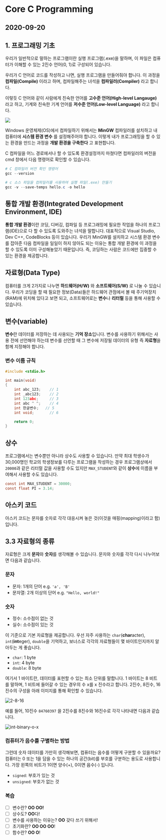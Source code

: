 # Core C Programming

## 2020-09-20

## 1. 프로그래밍 기초
우리가 일반적으로 말하는 프로그램이란 실행 프로그램(.exe)을 말하며, 이 파일은 컴퓨터가 이해할 수 있는 2진수 언어(0, 1)로 구성되어 있습니다.

우리가 C 언어로 코드를 작성하고 나면, 실행 프로그램을 만들어줘야 합니다. 이 과정을 **컴파일(Compile)** 이라고 하며, 컴파일해주는 녀석을 **컴파일러(Compiler)** 라고 합니다.

이렇듯 C 언어와 같이 사람에게 친숙한 언어를 **고수준 언어(High-level Langauge)** 라고 하고, 기계와 친숙한 기계 언어를 **저수준 언어(Low-level Language)** 라고 합니다.

![](https://user-images.githubusercontent.com/38161720/93706831-42404b80-fb65-11ea-90f7-485071e84b01.png)

Windows 운영체제(OS)에서 컴파일하기 위해서는 **MinGW** 컴파일러를 설치하고 내 컴퓨터에 **시스템 환경 변수** 를 설정해주어야 합니다. 이렇게 내가 프로그래밍을 할 수 있는 환경을 만드는 과정을 **개발 환경을 구축한다** 고 표현합니다.

C 컴파일을 어느 경로에서나 할 수 있도록 환경설정까지 마쳤다면 컴파일러의 버전을 cmd 창에서 다음 명령어로 확인할 수 있습니다.

```powershell
# C 컴파일러 버전 확인 명령어
gcc --version

# c 소스 파일을 컴파일러를 사용하여 실행 파일(.exe) 만들기
gcc -v --save-temps hello.c -o hello
```


## 통합 개발 환경(Integrated Development Environment, IDE)
**통합 개발 환경**이란 코딩, 디버깅, 컴파일 등 프로그래밍에 필요한 작업을 하나의 프로그램(IDE)으로 다 할 수 있도록 도와주는 녀석을 말합니다. 대표적으로 Visual Studio, Dev C++, CodeBlocks 등이 있습니다. 우리가 MinGW를 설치하고 시스템 환경 변수를 잡아준 다음 컴파일을 일일이 하지 않아도 되는 이유는 통합 개발 환경에 이 과정을 할 수 있도록 이미 구성해놓았기 때문입니다. 즉, 코딩하는 사람은 코드에만 집중할 수 있는 환경을 제공합니다.


## 자료형(Data Type)
컴퓨터를 크게 2가지로 나누면 **하드웨어(H/W)** 와 **소프트웨어(S/W)** 로 나눌 수 있습니다. 우리가 코딩을 할 때 필요한 정보(Data)들은 하드웨어 관점에서 볼 때 주기억장치(RAM)에 위치해 있다고 보면 되고, 소프트웨어로는 **변수**나 **리터럴** 등을 통해 사용할 수 있습니다.


## 변수(variable)
**변수**란 데이터를 저장하는 데 사용되는 **기억 장소**입니다. 변수를 사용하기 위해서는 사용 전에 선언해야 하는데 변수를 선언할 때 그 변수에 저장될 데이터의 유형 즉 **자료형**을 함께 지정해야 합니다.

### 변수 이름 규칙
```c
#include <stdio.h>

int main(void)
{
    int abc_123;    // 1
    int _abc123;    // 2
    int 123abc;     // 3
    int abc ^ ^;    // 4
    int 한글변수;   // 5
    int void;       // 6

    return 0;
}
```


## 상수
프로그램에서는 변수뿐만 아니라 상수도 사용할 수 있습니다. 만약 최대 학생수가 30,000명인 학교의 학생정보를 다루는 프로그램을 작성하는 경우 프로그램상에서 `20000`과 같은 리터럴 값을 사용할 수도 있지만 `MAX_STUDENT`와 같이 **상수**에 이름을 부여해서 사용할 수도 있습니다.

```c
const int MAX_STUDENT = 30000;
const float PI = 3.14;
```

## 아스키 코드
아스키 코드는 문자를 숫자로 각각 대응시켜 놓은 것(이것을 매핑(mapping)이라고 함)입니다.



## 3.3 자료형의 종류
자료형은 크게 **문자**와 **숫자**를 생각해볼 수 있습니다.
문자와 숫자를 각각 다시 나누어보면 다음과 같습니다.

### 문자
- 문자: 1개의 단어 e.g. `'a', 'B'`
- 문자열: 2개 이상의 단어 e.g. `"Hello, world!"`

### 숫자
- 정수: 소수점이 없는 것
- 실수: 소수점이 있는 것

이 기준으로 기본 자료형을 제공합니다. 우선 자주 사용하는 `char`(**char**acter), `int`(**int**eger), `double`을 기억하고, 보너스로 각각의 자료형들이 몇 바이트인지까지 알아두는 게 좋습니다.

- `char`: 1 byte
- `int`: 4 byte
- `double`: 8 byte

여기서 1 바이트란, 데이터를 표현할 수 있는 최소 단위를 말합니다. 1 바이트는 8 비트를 말하며, 1 비트에 들어갈 수 있는 경우의 수 x를 x 진수라고 합니다. 2진수, 8진수, 16진수의 구성을 아래 이미지를 통해 확인할 수 있습니다.

![2-8-16](https://user-images.githubusercontent.com/38161720/93704811-22079100-fb53-11ea-8f18-f3b576b2eaff.png)

예를 들어, 10진수 `84760397` 을 2진수를 8진수와 16진수로 각각 나타내면 다음과 같습니다.

![int-binary-o-x](https://user-images.githubusercontent.com/38161720/93704795-203dcd80-fb53-11ea-8db9-cc00c00e6952.png)


### 컴퓨터가 음수를 구별하는 방법

그런데 숫자 데이터를 가만히 생각해보면, 컴퓨터는 음수를 어떻게 구분할 수 있을까요? 컴퓨터는 0 또는 1을 담을 수 있는 하나의 공간(bit)를 부호를 구분하는 용도로 사용합니다. 가장 왼쪽의 비트가 1이면 양수(+), 0이면 음수(-) 입니다.
- `signed`: 부호가 있는 것
- `unsigned`: 부호가 없는 것



### 복습
- [ ] 변수란? **OO OO!**
- [ ] 상수도? **OO**다!
- [ ] 변수를 사용하는 이유는? **OO** 갖다 쓰기 위해서!
- [ ] 초기화란? **OO OO OO**!
- [ ] 함수란? **OO O**!
